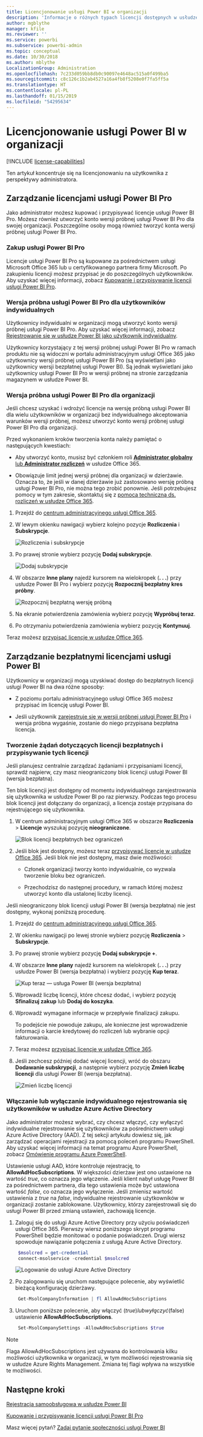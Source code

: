 ```yaml
---
title: Licencjonowanie usługi Power BI w organizacji
description: 'Informacje o różnych typach licencji dostępnych w usłudze Power BI: licencjonowanie bezpłatne, usługa Power BI Pro i usługa Power BI Premium.'
author: mgblythe
manager: kfile
ms.reviewer: ''
ms.service: powerbi
ms.subservice: powerbi-admin
ms.topic: conceptual
ms.date: 10/30/2018
ms.author: mblythe
LocalizationGroup: Administration
ms.openlocfilehash: 7c233d059bb8db0c90097e4648ac515a0f499ba5
ms.sourcegitcommit: c8c126c1b2ab4527a16a4fb8f5208e0f7fa5ff5a
ms.translationtype: HT
ms.contentlocale: pl-PL
ms.lasthandoff: 01/15/2019
ms.locfileid: "54295634"
---
```

# <a name="power-bi-licensing-in-your-organization"></a>Licencjonowanie usługi Power BI w organizacji

[!INCLUDE [license-capabilities](includes/license-capabilities.md)]

Ten artykuł koncentruje się na licencjonowaniu na użytkownika z perspektywy administratora.

## <a name="manage-power-bi-pro-licenses"></a>Zarządzanie licencjami usługi Power BI Pro

Jako administrator możesz kupować i przypisywać licencje usługi Power BI Pro. Możesz również utworzyć konto wersji próbnej usługi Power BI Pro dla swojej organizacji. Poszczególne osoby mogą również tworzyć konta wersji próbnej usługi Power BI Pro.

### <a name="purchasing-power-bi-pro"></a>Zakup usługi Power BI Pro

Licencje usługi Power BI Pro są kupowane za pośrednictwem usługi Microsoft Office 365 lub u certyfikowanego partnera firmy Microsoft. Po zakupieniu licencji możesz przypisać je do poszczególnych użytkowników. Aby uzyskać więcej informacji, zobacz [Kupowanie i przypisywanie licencji usługi Power BI Pro](service-admin-purchasing-power-bi-pro.md).

### <a name="power-bi-pro-trial-for-individuals"></a>Wersja próbna usługi Power BI Pro dla użytkowników indywidualnych

Użytkownicy indywidualni w organizacji mogą utworzyć konto wersji próbnej usługi Power BI Pro. Aby uzyskać więcej informacji, zobacz [Rejestrowanie się w usłudze Power BI jako użytkownik indywidualny](service-self-service-signup-for-power-bi.md).

Użytkownicy korzystający z tej wersji próbnej usługi Power BI Pro w ramach produktu nie są widoczni w portalu administracyjnym usługi Office 365 jako użytkownicy wersji próbnej usługi Power BI Pro (są wyświetlani jako użytkownicy wersji bezpłatnej usługi Power BI). Są jednak wyświetlani jako użytkownicy usługi Power BI Pro w wersji próbnej na stronie zarządzania magazynem w usłudze Power BI.

### <a name="power-bi-pro-trial-for-organizations"></a>Wersja próbna usługi Power BI Pro dla organizacji

Jeśli chcesz uzyskać i wdrożyć licencje na wersję próbną usługi Power BI dla wielu użytkowników w organizacji bez indywidualnego akceptowania warunków wersji próbnej, możesz utworzyć konto wersji próbnej usługi Power BI Pro dla organizacji.

Przed wykonaniem kroków tworzenia konta należy pamiętać o następujących kwestiach:

* Aby utworzyć konto, musisz być członkiem roli [**Administrator globalny** lub **Administrator rozliczeń**](https://support.office.com/article/about-office-365-admin-roles-da585eea-f576-4f55-a1e0-87090b6aaa9d?ui=en-US&rs=en-US&ad=US) w usłudze Office 365.

* Obowiązuje limit jednej wersji próbnej dla organizacji w dzierżawie. Oznacza to, że jeśli w danej dzierżawie już zastosowano wersję próbną usługi Power BI Pro, nie można tego zrobić ponownie. Jeśli potrzebujesz pomocy w tym zakresie, skontaktuj się z [pomocą techniczną ds. rozliczeń w usłudze Office 365](https://support.office.microsoft.com/article/contact-support-for-business-products-admin-help-32a17ca7-6fa0-4870-8a8d-e25ba4ccfd4b?CorrelationId=552bbf37-214f-4202-80cb-b94240dcd671&ui=en-US&rs=en-US&ad=US).

1. Przejdź do [centrum administracyjnego usługi Office 365](https://portal.office.com/adminportal/home#/homepage).

1. W lewym okienku nawigacji wybierz kolejno pozycje **Rozliczenia** i **Subskrypcje**.

   ![Rozliczenia i subskrypcje](media/service-admin-licensing-organization/service-power-bi-pro-in-your-organization-05.png)

1. Po prawej stronie wybierz pozycję **Dodaj subskrypcje**.

   ![Dodaj subskrypcje](media/service-admin-licensing-organization/service-power-bi-pro-in-your-organization-06.png)

1. W obszarze **Inne plany** najedź kursorem na wielokropek (**. . .**) przy usłudze Power BI Pro i wybierz pozycję **Rozpocznij bezpłatny kres próbny**.

   ![Rozpocznij bezpłatną wersję próbną](media/service-admin-licensing-organization/service-power-bi-pro-in-your-organization-07.png) 

1. Na ekranie potwierdzenia zamówienia wybierz pozycję **Wypróbuj teraz**.

1. Po otrzymaniu potwierdzenia zamówienia wybierz pozycję **Kontynuuj**.

Teraz możesz [przypisać licencje w usłudze Office 365](https://support.office.com/article/assign-licenses-to-users-in-office-365-for-business-997596b5-4173-4627-b915-36abac6786dc).

## <a name="manage-power-bi-free-licenses"></a>Zarządzanie bezpłatnymi licencjami usługi Power BI

Użytkownicy w organizacji mogą uzyskiwać dostęp do bezpłatnych licencji usługi Power BI na dwa różne sposoby:

* Z poziomu portalu administracyjnego usługi Office 365 możesz przypisać im licencję usługi Power BI.

* Jeśli użytkownik [zarejestruje się w wersji próbnej usługi Power BI Pro](service-self-service-signup-for-power-bi.md) i wersja próbna wygaśnie, zostanie do niego przypisana bezpłatna licencja.

### <a name="requesting-and-assigning-free-licenses"></a>Tworzenie żądań dotyczących licencji bezpłatnych i przypisywanie tych licencji

Jeśli planujesz centralnie zarządzać żądaniami i przypisaniami licencji, sprawdź najpierw, czy masz nieograniczony blok licencji usługi Power BI (wersja bezpłatna).

Ten blok licencji jest dostępny od momentu indywidualnego zarejestrowania się użytkownika w usłudze Power BI po raz pierwszy. Podczas tego procesu blok licencji jest dołączany do organizacji, a licencja zostaje przypisana do rejestrującego się użytkownika.

1. W centrum administracyjnym usługi Office 365 w obszarze **Rozliczenia** > **Licencje** wyszukaj pozycję **nieograniczone**.

    ![Blok licencji bezpłatnych bez ograniczeń](media/service-admin-licensing-organization/unlimited-licenses.png)

1. Jeśli blok jest dostępny, możesz teraz [przypisywać licencje w usłudze Office 365](https://support.office.com/article/assign-licenses-to-users-in-office-365-for-business-997596b5-4173-4627-b915-36abac6786dc). Jeśli blok nie jest dostępny, masz dwie możliwości:

    * Członek organizacji tworzy konto indywidualnie, co wyzwala tworzenie bloku bez ograniczeń.

    * Przechodzisz do następnej procedury, w ramach której możesz utworzyć konto dla ustalonej liczby licencji.

Jeśli nieograniczony blok licencji usługi Power BI (wersja bezpłatna) nie jest dostępny, wykonaj poniższą procedurę.

1. Przejdź do [centrum administracyjnego usługi Office 365](https://portal.office.com/admin/default.aspx).

1. W okienku nawigacji po lewej stronie wybierz pozycję **Rozliczenia** > **Subskrypcje**.

1. Po prawej stronie wybierz pozycję **Dodaj subskrypcje +**.

1. W obszarze **Inne plany** najedź kursorem na wielokropek (**. . .**) przy usłudze Power BI (wersja bezpłatna) i wybierz pozycję **Kup teraz**.

    ![Kup teraz — usługa Power BI (wersja bezpłatna)](media/service-admin-licensing-organization/buy-powerbi-free.png)

1. Wprowadź liczbę licencji, które chcesz dodać, i wybierz pozycję **Sfinalizuj zakup** lub **Dodaj do koszyka**.

1. Wprowadź wymagane informacje w przepływie finalizacji zakupu.

    To podejście nie powoduje zakupu, ale konieczne jest wprowadzenie informacji o karcie kredytowej do rozliczeń lub wybranie opcji fakturowania.

1. Teraz możesz [przypisać licencje w usłudze Office 365](https://support.office.com/article/assign-licenses-to-users-in-office-365-for-business-997596b5-4173-4627-b915-36abac6786dc).

1. Jeśli zechcesz później dodać więcej licencji, wróć do obszaru **Dodawanie subskrypcji**, a następnie wybierz pozycję **Zmień liczbę licencji** dla usługi Power BI (wersja bezpłatna).

    ![Zmień liczbę licencji](media/service-admin-licensing-organization/change-license-quantity.png)

### <a name="enable-or-disable-individual-user-sign-up-in-azure-active-directory"></a>Włączanie lub wyłączanie indywidualnego rejestrowania się użytkowników w usłudze Azure Active Directory

Jako administrator możesz wybrać, czy chcesz włączyć, czy wyłączyć indywidualne rejestrowanie się użytkowników za pośrednictwem usługi Azure Active Directory (AAD). Z tej sekcji artykułu dowiesz się, jak zarządzać operacjami rejestracji za pomocą poleceń programu PowerShell. Aby uzyskać więcej informacji na temat programu Azure PowerShell, zobacz [Omówienie programu Azure PowerShell](/powershell/azure/overview).

Ustawienie usługi AAD, które kontroluje rejestrację, to **AllowAdHocSubscriptions**. W większości dzierżaw jest ono ustawione na wartość *true*, co oznacza jego włączenie. Jeśli klient nabył usługę Power BI za pośrednictwem partnera, dla tego ustawienia może być ustawiona wartość *false*, co oznacza jego wyłączenie. Jeśli zmienisz wartość ustawienia z *true* na *false*, indywidualne rejestrowanie użytkowników w organizacji zostanie zablokowane. Użytkownicy, którzy zarejestrowali się do usługi Power BI przed zmianą ustawień, zachowają licencje.

1. Zaloguj się do usługi Azure Active Directory przy użyciu poświadczeń usługi Office 365. Pierwszy wiersz poniższego skrypt programu PowerShell będzie monitować o podanie poświadczeń. Drugi wiersz spowoduje nawiązanie połączenia z usługą Azure Active Directory.

    ```powershell
     $msolcred = get-credential
     connect-msolservice -credential $msolcred
    ```

   ![Logowanie do usługi Azure Active Directory](media/service-admin-licensing-organization/aad-signin.png)

1. Po zalogowaniu się uruchom następujące polecenie, aby wyświetlić bieżącą konfigurację dzierżawy.

    ```powershell
     Get-MsolCompanyInformation | fl AllowAdHocSubscriptions
    ```
1. Uruchom poniższe polecenie, aby włączyć ($true) lub wyłączyć ($false) ustawienie **AllowAdHocSubscriptions**.

    ```powershell
     Set-MsolCompanySettings -AllowAdHocSubscriptions $true
    ```

> [!NOTE]
> Flaga AllowAdHocSubscriptions jest używana do kontrolowania kilku możliwości użytkownika w organizacji, w tym możliwości rejestrowania się w usłudze Azure Rights Management. Zmiana tej flagi wpływa na wszystkie te możliwości.

## <a name="next-steps"></a>Następne kroki

[Rejestracja samoobsługowa w usłudze Power BI](service-self-service-signup-for-power-bi.md)  

[Kupowanie i przypisywanie licencji usługi Power BI Pro](service-admin-purchasing-power-bi-pro.md)

Masz więcej pytań? [Zadaj pytanie społeczności usługi Power BI](http://community.powerbi.com/)